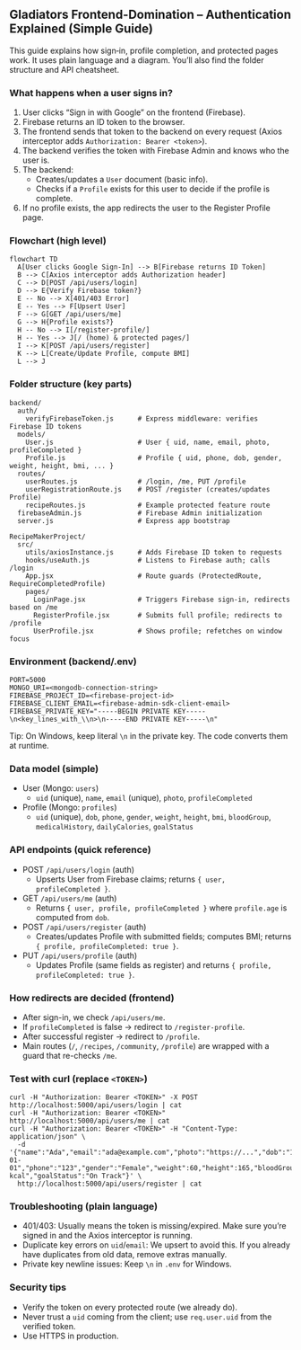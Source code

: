 ## Gladiators Frontend-Domination – Authentication Explained (Simple Guide)

This guide explains how sign‑in, profile completion, and protected pages work. It uses plain language and a diagram. You’ll also find the folder structure and API cheatsheet.

### What happens when a user signs in?
1) User clicks “Sign in with Google” on the frontend (Firebase).
2) Firebase returns an ID token to the browser.
3) The frontend sends that token to the backend on every request (Axios interceptor adds `Authorization: Bearer <token>`).
4) The backend verifies the token with Firebase Admin and knows who the user is.
5) The backend:
   - Creates/updates a `User` document (basic info).
   - Checks if a `Profile` exists for this user to decide if the profile is complete.
6) If no profile exists, the app redirects the user to the Register Profile page.

### Flowchart (high level)
```mermaid
flowchart TD
  A[User clicks Google Sign-In] --> B[Firebase returns ID Token]
  B --> C[Axios interceptor adds Authorization header]
  C --> D[POST /api/users/login]
  D --> E{Verify Firebase token?}
  E -- No --> X[401/403 Error]
  E -- Yes --> F[Upsert User]
  F --> G[GET /api/users/me]
  G --> H{Profile exists?}
  H -- No --> I[/register-profile/]
  H -- Yes --> J[/ (home) & protected pages/]
  I --> K[POST /api/users/register]
  K --> L[Create/Update Profile, compute BMI]
  L --> J
```

### Folder structure (key parts)
```
backend/
  auth/
    verifyFirebaseToken.js      # Express middleware: verifies Firebase ID tokens
  models/
    User.js                     # User { uid, name, email, photo, profileCompleted }
    Profile.js                  # Profile { uid, phone, dob, gender, weight, height, bmi, ... }
  routes/
    userRoutes.js               # /login, /me, PUT /profile
    userRegistrationRoute.js    # POST /register (creates/updates Profile)
    recipeRoutes.js             # Example protected feature route
  firebaseAdmin.js              # Firebase Admin initialization
  server.js                     # Express app bootstrap

RecipeMakerProject/
  src/
    utils/axiosInstance.js      # Adds Firebase ID token to requests
    hooks/useAuth.js            # Listens to Firebase auth; calls /login
    App.jsx                     # Route guards (ProtectedRoute, RequireCompletedProfile)
    pages/
      LoginPage.jsx             # Triggers Firebase sign-in, redirects based on /me
      RegisterProfile.jsx       # Submits full profile; redirects to /profile
      UserProfile.jsx           # Shows profile; refetches on window focus
```

### Environment (backend/.env)
```
PORT=5000
MONGO_URI=<mongodb-connection-string>
FIREBASE_PROJECT_ID=<firebase-project-id>
FIREBASE_CLIENT_EMAIL=<firebase-admin-sdk-client-email>
FIREBASE_PRIVATE_KEY="-----BEGIN PRIVATE KEY-----\n<key_lines_with_\\n>\n-----END PRIVATE KEY-----\n"
```
Tip: On Windows, keep literal `\n` in the private key. The code converts them at runtime.

### Data model (simple)
- User (Mongo: `users`)
  - `uid` (unique), `name`, `email` (unique), `photo`, `profileCompleted`
- Profile (Mongo: `profiles`)
  - `uid` (unique), `dob`, `phone`, `gender`, `weight`, `height`, `bmi`, `bloodGroup`, `medicalHistory`, `dailyCalories`, `goalStatus`

### API endpoints (quick reference)
- POST `/api/users/login` (auth)
  - Upserts User from Firebase claims; returns `{ user, profileCompleted }`.
- GET `/api/users/me` (auth)
  - Returns `{ user, profile, profileCompleted }` where `profile.age` is computed from `dob`.
- POST `/api/users/register` (auth)
  - Creates/updates Profile with submitted fields; computes BMI; returns `{ profile, profileCompleted: true }`.
- PUT `/api/users/profile` (auth)
  - Updates Profile (same fields as register) and returns `{ profile, profileCompleted: true }`.

### How redirects are decided (frontend)
- After sign-in, we check `/api/users/me`.
- If `profileCompleted` is false → redirect to `/register-profile`.
- After successful register → redirect to `/profile`.
- Main routes (`/`, `/recipes`, `/community`, `/profile`) are wrapped with a guard that re-checks `/me`.

### Test with curl (replace `<TOKEN>`)
```
curl -H "Authorization: Bearer <TOKEN>" -X POST http://localhost:5000/api/users/login | cat
curl -H "Authorization: Bearer <TOKEN>" http://localhost:5000/api/users/me | cat
curl -H "Authorization: Bearer <TOKEN>" -H "Content-Type: application/json" \
  -d '{"name":"Ada","email":"ada@example.com","photo":"https://...","dob":"1990-01-01","phone":"123","gender":"Female","weight":60,"height":165,"bloodGroup":"O+","medicalHistory":"","dailyCalories":"1800 kcal","goalStatus":"On Track"}' \
  http://localhost:5000/api/users/register | cat
```

### Troubleshooting (plain language)
- 401/403: Usually means the token is missing/expired. Make sure you’re signed in and the Axios interceptor is running.
- Duplicate key errors on `uid`/`email`: We upsert to avoid this. If you already have duplicates from old data, remove extras manually.
- Private key newline issues: Keep `\n` in `.env` for Windows.

### Security tips
- Verify the token on every protected route (we already do).
- Never trust a `uid` coming from the client; use `req.user.uid` from the verified token.
- Use HTTPS in production.


